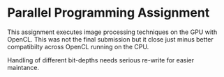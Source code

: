 # Parallel Programming Assignment

This assignment executes image processing techniques on the GPU with OpenCL. This was not the final submission but it close just minus better compatibilty across OpenCL running on the CPU.

Handling of different bit-depths needs serious re-write for easier maintance.
